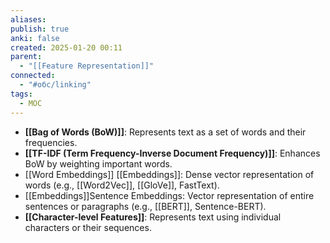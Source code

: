 ```yaml
---
aliases: 
publish: true
anki: false
created: 2025-01-20 00:11
parent:
  - "[[Feature Representation]]"
connected:
  - "#обс/linking"
tags:
  - MOC
---
```

- **[[Bag of Words (BoW)]]**: Represents text as a set of words and their frequencies.
- **[[TF-IDF (Term Frequency-Inverse Document Frequency)]]**: Enhances BoW by weighting important words.
- [[Word Embeddings]] [[Embeddings]]: Dense vector representation of words (e.g., [[Word2Vec]], [[GloVe]], FastText).
- [[Embeddings]]Sentence Embeddings: Vector representation of entire sentences or paragraphs (e.g., [[BERT]], Sentence-BERT).
- **[[Character-level Features]]**: Represents text using individual characters or their sequences.